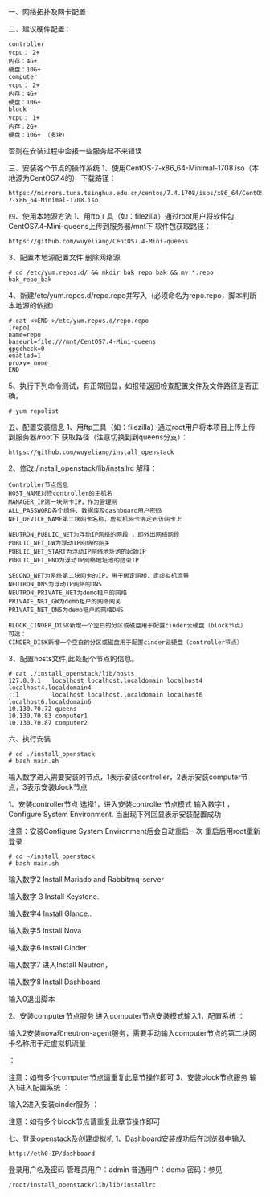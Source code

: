 一、网络拓扑及网卡配置

二、建议硬件配置：

```
controller
vcpu： 2+
内存：4G+
硬盘：10G+
computer
vcpu： 2+
内存：4G+
硬盘：10G+
block
vcpu： 1+
内存：2G+
硬盘：10G+ （多块）
```

否则在安装过程中会报一些服务起不来错误

三、安装各个节点的操作系统
1、使用CentOS-7-x86_64-Minimal-1708.iso（本地源为CentOS7.4的）
下载路径：

```
https://mirrors.tuna.tsinghua.edu.cn/centos/7.4.1708/isos/x86_64/CentOS-7-x86_64-Minimal-1708.iso
```



四、使用本地源方法
1、用ftp工具（如：filezilla）通过root用户将软件包CentOS7.4-Mini-queens上传到服务器/mnt下
软件包获取路径：

```
https://github.com/wuyeliang/CentOS7.4-Mini-queens
```

3、配置本地源配置文件
删除网络源

```
# cd /etc/yum.repos.d/ && mkdir bak_repo_bak && mv *.repo  bak_repo_bak
```

4、新建/etc/yum.repos.d/repo.repo并写入（必须命名为repo.repo，脚本判断本地源的依据）

```
# cat <<END >/etc/yum.repos.d/repo.repo
[repo]
name=repo
baseurl=file:///mnt/CentOS7.4-Mini-queens
gpgcheck=0
enabled=1
proxy=_none_
END
```

5、执行下列命令测试，有正常回显，如报错返回检查配置文件及文件路径是否正确。

```
# yum repolist
```

五、配置安装信息
1、用ftp工具（如：filezilla）通过root用户将本项目上传上传到服务器/root下
获取路径（注意切换到到queens分支）：

```
https://github.com/wuyeliang/install_openstack
```



2、修改./install_openstack/lib/installrc
解释：

```
Controller节点信息
HOST_NAME对应controller的主机名
MANAGER_IP第一块网卡IP，作为管理网
ALL_PASSWORD各个组件、数据库及dashboard用户密码
NET_DEVICE_NAME第二块网卡名称，虚拟机网卡绑定到该网卡上

NEUTRON_PUBLIC_NET为浮动IP网络的网段 ，即外出网络网段
PUBLIC_NET_GW为浮动IP网络的网关
PUBLIC_NET_START为浮动IP网络地址池的起始IP
PUBLIC_NET_END为浮动IP网络地址池的结束IP

SECOND_NET为系统第二块网卡的IP，用于绑定网桥，走虚拟机流量
NEUTRON_DNS为浮动IP网络的DNS
NEUTRON_PRIVATE_NET为demo租户的网络
PRIVATE_NET_GW为demo租户的网络网关
PRIVATE_NET_DNS为demo租户的网络DNS

BLOCK_CINDER_DISK新增一个空白的分区或磁盘用于配置cinder云硬盘（block节点）
可选：
CINDER_DISK新增一个空白的分区或磁盘用于配置cinder云硬盘（controller节点）
```


3、配置hosts文件,此处配个节点的信息。

```
# cat ./install_openstack/lib/hosts
127.0.0.1   localhost localhost.localdomain localhost4 localhost4.localdomain4
::1         localhost localhost.localdomain localhost6 localhost6.localdomain6
10.130.70.72 queens
10.130.70.83 computer1
10.130.70.87 computer2
```


六、执行安装

```
# cd ./install_openstack
# bash main.sh
```

输入数字进入需要安装的节点，1表示安装controller，2表示安装computer节点，3表示安装block节点

1、安装controller节点
选择1，进入安装controller节点模式
输入数字1 ，Configure System Environment.
当出现下列回显表示安装配置成功

注意：安装Configure System Environment后会自动重启一次
重启后用root重新登录

```
# cd ~/install_openstack
# bash main.sh
```

输入数字2 Install Mariadb and Rabbitmq-server


输入数字 3  Install Keystone.


输入数字4  Install Glance..


输入数字5 Install Nova


输入数字6 Install Cinder


输入数字7 进入Install Neutron，


输入数字8 Install Dashboard


输入0退出脚本

2、安装computer节点服务
进入computer节点安装模式输入1，配置系统
：

输入2安装nova和neutron-agent服务，需要手动输入computer节点的第二块网卡名称用于走虚拟机流量

：

注意：如有多个computer节点请重复此章节操作即可
3、安装block节点服务
输入1进入配置系统
：

输入2进入安装cinder服务
：

注意：如有多个block节点请重复此章节操作即可

七、登录openstack及创建虚拟机
1、Dashboard安装成功后在浏览器中输入

```
http://eth0-IP/dashboard
```


登录用户名及密码
管理员用户：admin
普通用户：demo
密码：参见

```
/root/install_openstack/lib/lib/installrc
```




